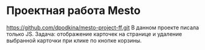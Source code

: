 # Проектная работа Mesto
https://github.com/dpodkina/mesto-project-ff.git
В данном проекте писала только JS.
Задача: отображение карточек на странице и удаление выбранной карточки при клике по кнопке корзины.
